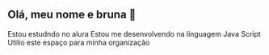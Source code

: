 ## Olá, meu nome e bruna  👋
Estou estudndo no alura 
Estou me desenvolvendo na linguagem Java Script
Utilio este espaço para minha organização

<!--
**41bruh41/41bruh41** is a ✨ _special_ ✨ repository because its `README.md` (this file) appears on your GitHub profile.

Here are some ideas to get you started:

- 🔭 I’m currently working on ...
- 🌱 I’m currently learning ...
- 👯 I’m looking to collaborate on ...
- 🤔 I’m looking for help with ...
- 💬 Ask me about ...
- 📫 How to reach me: ...
- 😄 Pronouns: ...
- ⚡ Fun fact: ...
-->
